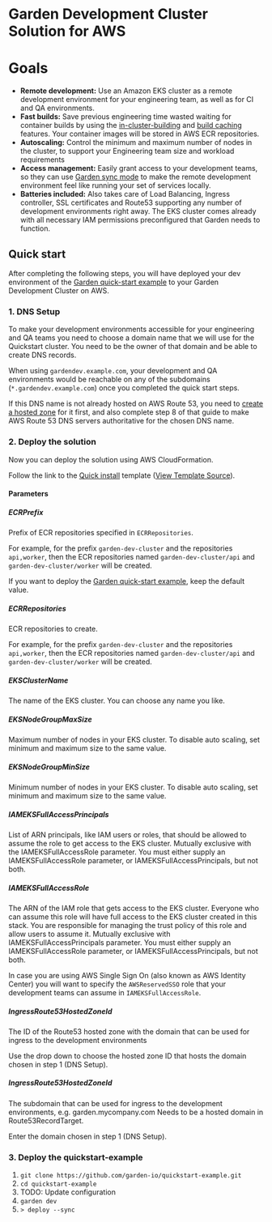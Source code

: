 # Garden Development Cluster Solution for AWS

# Goals
- **Remote development:** Use an Amazon EKS cluster as a remote development environment for your engineering team, as well as for CI and QA environments.
- **Fast builds:** Save previous engineering time wasted waiting for container builds by using the [in-cluster-building](https://docs.garden.io/kubernetes-plugins/advanced/in-cluster-building) and [build caching](https://docs.garden.io/basics/how-garden-works#caching) features. Your container images will be stored in AWS ECR repositories.
- **Autoscaling:** Control the minimum and maximum number of nodes in the cluster, to support your Engineering team size and workload requirements
- **Access management:** Easily grant access to your development teams, so they can use [Garden sync mode](https://docs.garden.io/guides/code-synchronization) to make the remote development environment feel like running your set of services locally.
- **Batteries included:** Also takes care of Load Balancing, Ingress controller, SSL certificates and Route53 supporting any number of development environments right away. The EKS cluster comes already with all necessary IAM permissions preconfigured that Garden needs to function.

## Quick start

After completing the following steps, you will have deployed your dev environment of the [Garden quick-start example](https://github.com/garden-io/quickstart-example) to your Garden Development Cluster on AWS.

### 1. DNS Setup

To make your development environments accessible for your engineering and QA teams you need to choose a domain name that we will use for the Quickstart cluster. You need to be the owner of that domain and be able to create DNS records.

When using `gardendev.example.com`, your development and QA environments would be reachable on any of the subdomains (`*.gardendev.example.com`) once you completed the quick start steps.

If this DNS name is not already hosted on AWS Route 53, you need to [create a hosted zone](https://docs.aws.amazon.com/Route53/latest/DeveloperGuide/CreatingHostedZone.html) for it first, and also complete step 8 of that guide to make AWS Route 53 DNS servers authoritative for the chosen DNS name.

### 2. Deploy the solution

Now you can deploy the solution using AWS CloudFormation. 

<!-- x-release-please-start -->
Follow the link to the [Quick install](https://console.aws.amazon.com/cloudformation/home#/stacks/quickcreate?stackName=garden-dev-cluster&templateURL=https://garden-cfn-public-releases.s3.amazonaws.com/dev-cluster/0.4.0/garden-dev-cluster.template.yaml) template ([View Template Source](https://garden-cfn-public-releases.s3.amazonaws.com/dev-cluster/0.4.0/garden-dev-cluster.template.yaml)).
<!-- x-release-please-end -->

#### Parameters
##### ECRPrefix
Prefix of ECR repositories specified in `ECRRepositories`.

For example, for the prefix `garden-dev-cluster` and the repositories `api,worker`, then the ECR repositories named `garden-dev-cluster/api` and `garden-dev-cluster/worker` will be created.

If you want to deploy the [Garden quick-start example](https://github.com/garden-io/quickstart-example), keep the default value.

##### ECRRepositories
ECR repositories to create. 

For example, for the prefix `garden-dev-cluster` and the repositories `api,worker`, then the ECR repositories named `garden-dev-cluster/api` and `garden-dev-cluster/worker` will be created.

##### EKSClusterName
The name of the EKS cluster. You can choose any name you like.

##### EKSNodeGroupMaxSize
Maximum number of nodes in your EKS cluster. To disable auto scaling, set minimum and maximum size to the same value.

##### EKSNodeGroupMinSize
Minimum number of nodes in your EKS cluster. To disable auto scaling, set minimum and maximum size to the same value.

##### IAMEKSFullAccessPrincipals
List of ARN principals, like IAM users or roles, that should be allowed to assume the role to get access to the EKS cluster. Mutually exclusive with the IAMEKSFullAccessRole parameter. You must either supply an IAMEKSFullAccessRole parameter, or IAMEKSFullAccessPrincipals, but not both.

##### IAMEKSFullAccessRole
The ARN of the IAM role that gets access to the EKS cluster. Everyone who can assume this role will have full access to the EKS cluster created in this stack. You are responsible for managing the trust policy of this role and allow users to assume it. Mutually exclusive with IAMEKSFullAccessPrincipals parameter. You must either supply an IAMEKSFullAccessRole parameter, or IAMEKSFullAccessPrincipals, but not both.

In case you are using AWS Single Sign On (also known as AWS Identity Center) you will want to specify the `AWSReservedSSO` role that your development teams can assume in `IAMEKSFullAccessRole`.

##### IngressRoute53HostedZoneId
The ID of the Route53 hosted zone with the domain that can be used for ingress to the development environments

Use the drop down to choose the hosted zone ID that hosts the domain chosen in step 1 (DNS Setup).

##### IngressRoute53HostedZoneId
The subdomain that can be used for ingress to the development environments, e.g. garden.mycompany.com Needs to be a hosted domain in Route53RecordTarget.

Enter the domain chosen in step 1 (DNS Setup).

### 3. Deploy the quickstart-example
1. `git clone https://github.com/garden-io/quickstart-example.git`
2. `cd quickstart-example`
3. TODO: Update configuration
4. `garden dev`
5. `> deploy --sync`

